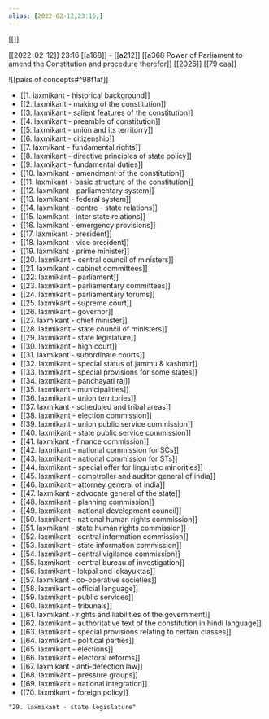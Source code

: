 ```yaml
---
alias: [2022-02-12,23:16,]
---
```

[[]]

[[2022-02-12]] 23:16
[[a168]] - [[a212]] [[a368 Power of Parliament to amend the Constitution and procedure therefor]]
[[2026]]
[[79 caa]]

![[pairs of concepts#^98f1af]]

- [[1. laxmikant - historical background]]
- [[2. laxmikant - making of the constitution]]
- [[3. laxmikant - salient features of the constitution]]
- [[4. laxmikant - preamble of constitution]]
- [[5. laxmikant - union and its territorry]]
- [[6. laxmikant - citizenship]]
- [[7. laxmikant - fundamental rights]]
- [[8. laxmikant - directive principles of state policy]]
- [[9. laxmikant - fundamental duties]]
- [[10. laxmikant - amendment of the constitution]]
- [[11. laxmikant - basic structure of the constitution]]
- [[12. laxmikant - parliamentary system]]
- [[13. laxmikant - federal system]]
- [[14. laxmikant - centre - state relations]]
- [[15. laxmikant - inter state relations]]
- [[16. laxmikant - emergency provisions]]
- [[17. laxmikant - president]]
- [[18. laxmikant - vice president]]
- [[19. laxmikant - prime minister]]
- [[20. laxmikant - central council of ministers]]
- [[21. laxmikant - cabinet committees]]
- [[22. laxmikant - parliament]]
- [[23. laxmikant - parliamentary committees]]
- [[24. laxmikant - parliamentary forums]]
- [[25. laxmikant - supreme court]]
- [[26. laxmikant - governor]]
- [[27. laxmikant - chief minister]]
- [[28. laxmikant - state council of ministers]]
- [[29. laxmikant - state legislature]]
- [[30. laxmikant - high court]]
- [[31. laxmikant - subordinate courts]]
- [[32. laxmikant - special status of jammu & kashmir]]
- [[33. laxmikant - special provisions for some states]]
- [[34. laxmikant - panchayati raj]]
- [[35. laxmikant - municipalities]]
- [[36. laxmikant - union territories]]
- [[37. laxmikant - scheduled and tribal areas]]
- [[38. laxmikant - election commission]]
- [[39. laxmikant - union public service commission]]
- [[40. laxmikant - state public service commission]]
- [[41. laxmikant - finance commission]]
- [[42. laxmikant - national commission for SCs]]
- [[43. laxmikant - national commission for STs]]
- [[44. laxmikant - special offer for linguistic minorities]]
- [[45. laxmikant - comptroller and auditor general of india]]
- [[46. laxmikant - attorney general of india]]
- [[47. laxmikant - advocate general of the state]]
- [[48. laxmikant - planning commission]]
- [[49. laxmikant - national development council]]
- [[50. laxmikant - national human rights commission]]
- [[51. laxmikant - state human rights commission]]
- [[52. laxmikant - central information commission]]
- [[53. laxmikant - state information commission]]
- [[54. laxmikant - central vigilance commission]]
- [[55. laxmikant - central bureau of investigation]]
- [[56. laxmikant - lokpal and lokayuktas]]
- [[57. laxmikant - co-operative societies]]
- [[58. laxmikant - official language]]
- [[59. laxmikant - public services]]
- [[60. laxmikant - tribunals]]
- [[61. laxmikant - rights and liabilities of the government]]
- [[62. laxmikant - authoritative text of the constitution in hindi language]]
- [[63. laxmikant - special provisions relating to certain classes]]
- [[64. laxmikant - political parties]]
- [[65. laxmikant - elections]]
- [[66. laxmikant - electoral reforms]]
- [[67. laxmikant - anti-defection law]]
- [[68. laxmikant - pressure groups]]
- [[69. laxmikant - national integration]]
- [[70. laxmikant - foreign policy]]
```query
"29. laxmikant - state legislature"
```